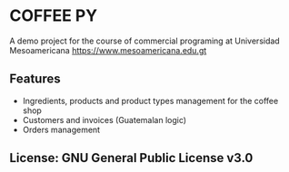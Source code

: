 # COFFEE PY

A demo project for the course of commercial programing at Universidad Mesoamericana https://www.mesoamericana.edu.gt

## Features

- Ingredients, products and product types management for the coffee shop
- Customers and invoices (Guatemalan logic)
- Orders management

## License: GNU General Public License v3.0
